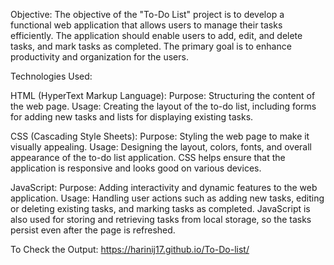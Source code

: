 Objective: The objective of the "To-Do List" project is to develop a functional web application that allows users to manage their tasks efficiently. The application should enable users to add, edit, and delete tasks, and mark tasks as completed. The primary goal is to enhance productivity and organization for the users.

Technologies Used:

HTML (HyperText Markup Language):
Purpose: Structuring the content of the web page.
Usage: Creating the layout of the to-do list, including forms for adding new tasks and lists for displaying existing tasks.

CSS (Cascading Style Sheets):
Purpose: Styling the web page to make it visually appealing.
Usage: Designing the layout, colors, fonts, and overall appearance of the to-do list application. CSS helps ensure that the application is responsive and looks good on various devices.

JavaScript:
Purpose: Adding interactivity and dynamic features to the web application.
Usage: Handling user actions such as adding new tasks, editing or deleting existing tasks, and marking tasks as completed. JavaScript is also used for storing and retrieving tasks from local storage, so the tasks persist even after the page is refreshed.

To Check the Output:
https://harinij17.github.io/To-Do-list/
